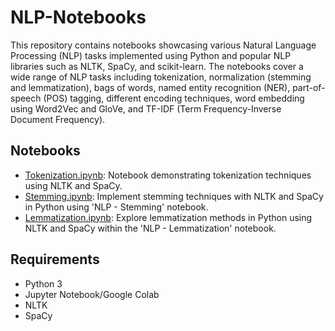 # NLP-Notebooks

This repository contains notebooks showcasing various Natural Language Processing (NLP) tasks implemented using Python and popular NLP libraries such as NLTK, SpaCy, and scikit-learn. The notebooks cover a wide range of NLP tasks including tokenization, normalization (stemming and lemmatization), bags of words, named entity recognition (NER), part-of-speech (POS) tagging, different encoding techniques, word embedding using Word2Vec and GloVe, and TF-IDF (Term Frequency-Inverse Document Frequency).

## Notebooks

- [Tokenization.ipynb](Tokenization.ipynb): Notebook demonstrating tokenization techniques using NLTK and SpaCy.
- [Stemming.ipynb](Stemming.ipynb): Implement stemming techniques with NLTK and SpaCy in Python using 'NLP - Stemming' notebook.
- [Lemmatization.ipynb](Lemmatization.ipynb): Explore lemmatization methods in Python using NLTK and SpaCy within the 'NLP - Lemmatization' notebook.

## Requirements

- Python 3
- Jupyter Notebook/Google Colab
- NLTK
- SpaCy

